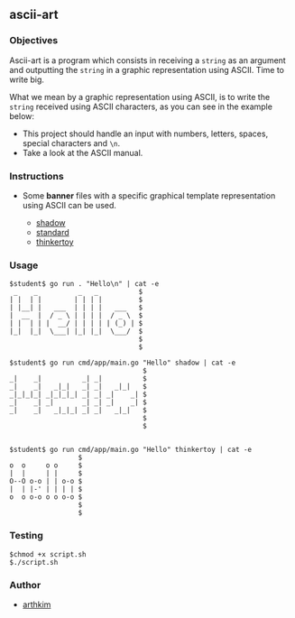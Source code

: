 ## ascii-art

### Objectives

Ascii-art is a program which consists in receiving a `string` as an argument and outputting the `string` in a graphic representation using ASCII. Time to write big.

What we mean by a graphic representation using ASCII, is to write the `string` received using ASCII characters, as you can see in the example below:


- This project should handle an input with numbers, letters, spaces, special characters and `\n`.
- Take a look at the ASCII manual.

### Instructions



- Some **banner** files with a specific graphical template representation using ASCII can be used. 

  - [shadow](shadow.txt)
  - [standard](standard.txt)
  - [thinkertoy](thinkertoy.txt)


### Usage

```console
$student$ go run . "Hello\n" | cat -e
 _    _          _   _          $
| |  | |        | | | |         $
| |__| |   ___  | | | |   ___   $
|  __  |  / _ \ | | | |  / _ \  $
| |  | | |  __/ | | | | | (_) | $
|_|  |_|  \___| |_| |_|  \___/  $
                                $
                                $

$student$ go run cmd/app/main.go "Hello" shadow | cat -e
                                 $
_|    _|          _| _|          $
_|    _|   _|_|   _| _|   _|_|   $
_|_|_|_| _|_|_|_| _| _| _|    _| $
_|    _| _|       _| _| _|    _| $
_|    _|   _|_|_| _| _|   _|_|   $
                                 $
                                 $

                                 
$student$ go run cmd/app/main.go "Hello" thinkertoy | cat -e
                 $
o  o     o o     $
|  |     | |     $
O--O o-o | | o-o $
|  | |-' | | | | $
o  o o-o o o o-o $
                 $
                 $
```
### Testing

```
$chmod +x script.sh
$./script.sh
```

### Author

- [arthkim](https://01.alem.school/git/arthkim)
